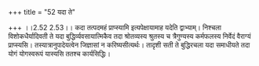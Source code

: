 +++
title = "52 यदा ते"

+++
।।2.52 2.53।। कदा तत्पदमहं प्राप्स्यामि इत्यपेक्षायामाह यदेति द्वाभ्याम्।
निश्चला विशोकधैर्यादिवती ते यदा बुद्धिर्व्यवसायात्मिकैव तदा श्रोतव्यस्य
श्रुतस्य च त्रैगुण्यस्य कर्मफलस्य निर्वेदं वैराग्यं प्राप्स्यसि।
तस्यात्रानुपादेयत्वेन जिज्ञासां न करिष्यसीत्यर्थः। तादृशी सती ते
बुद्धिरचला यदा समाधीयते तदा योगं योगस्वरूपं यास्यसि ततश्च
कार्यसिद्धिः।  
